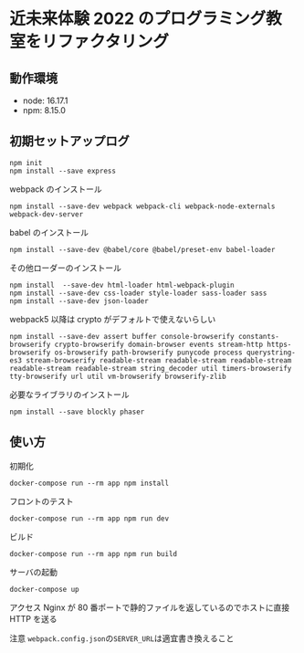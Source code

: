 # 近未来体験 2022 のプログラミング教室をリファクタリング

## 動作環境

- node: 16.17.1
- npm: 8.15.0

## 初期セットアップログ

```
npm init
npm install --save express
```

webpack のインストール

```
npm install --save-dev webpack webpack-cli webpack-node-externals webpack-dev-server
```

babel のインストール

```
npm install --save-dev @babel/core @babel/preset-env babel-loader
```

その他ローダーのインストール

```
npm install  --save-dev html-loader html-webpack-plugin
npm install --save-dev css-loader style-loader sass-loader sass
npm install --save-dev json-loader
```

webpack5 以降は crypto がデフォルトで使えないらしい

```
npm install --save-dev assert buffer console-browserify constants-browserify crypto-browserify domain-browser events stream-http https-browserify os-browserify path-browserify punycode process querystring-es3 stream-browserify readable-stream readable-stream readable-stream readable-stream readable-stream string_decoder util timers-browserify tty-browserify url util vm-browserify browserify-zlib
```

必要なライブラリのインストール

```
npm install --save blockly phaser
```

## 使い方

初期化

```
docker-compose run --rm app npm install
```

フロントのテスト

```
docker-compose run --rm app npm run dev
```

ビルド

```
docker-compose run --rm app npm run build
```

サーバの起動

```
docker-compose up
```

アクセス
Nginx が 80 番ポートで静的ファイルを返しているのでホストに直接 HTTP を送る

注意
`webpack.config.json`の`SERVER_URL`は適宜書き換えること
